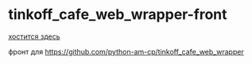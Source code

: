 # tinkoff_cafe_web_wrapper-front
[хостится здесь](https://subelta.github.io/tinkoff_cafe_web_wrapper-front/index.html)



фронт для https://github.com/python-am-cp/tinkoff_cafe_web_wrapper
